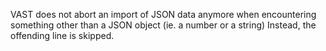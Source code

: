 VAST does not abort an import of JSON data anymore when encountering
something other than a JSON object (ie. a number or a string)
Instead, the offending line is skipped.
